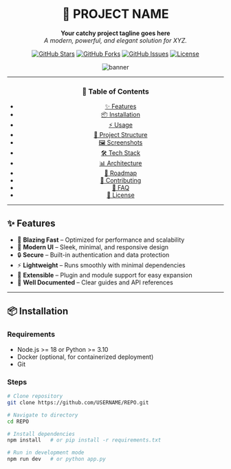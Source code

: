 <div align="center">

# 🌌 PROJECT NAME  
**Your catchy project tagline goes here**  
*A modern, powerful, and elegant solution for XYZ.*

[![GitHub Stars](https://img.shields.io/github/stars/USERNAME/REPO?color=yellow&style=for-the-badge)](https://github.com/USERNAME/REPO/stargazers)
[![GitHub Forks](https://img.shields.io/github/forks/USERNAME/REPO?color=blue&style=for-the-badge)](https://github.com/USERNAME/REPO/network/members)
[![GitHub Issues](https://img.shields.io/github/issues/USERNAME/REPO?color=red&style=for-the-badge)](https://github.com/USERNAME/REPO/issues)
[![License](https://img.shields.io/github/license/USERNAME/REPO?style=for-the-badge)](LICENSE)

<img src="https://via.placeholder.com/900x250.png?text=Beautiful+Banner" alt="banner"/>

---

### 📖 Table of Contents
- [✨ Features](#-features)
- [📦 Installation](#-installation)
- [⚡ Usage](#-usage)
- [📂 Project Structure](#-project-structure)
- [🖼️ Screenshots](#-screenshots)
- [🛠️ Tech Stack](#️-tech-stack)
- [📊 Architecture](#-architecture)
- [🧩 Roadmap](#-roadmap)
- [🤝 Contributing](#-contributing)
- [🙋 FAQ](#-faq)
- [📜 License](#-license)

</div>

---

## ✨ Features  

- 🚀 **Blazing Fast** – Optimized for performance and scalability  
- 🎨 **Modern UI** – Sleek, minimal, and responsive design  
- 🔒 **Secure** – Built-in authentication and data protection  
- ⚡ **Lightweight** – Runs smoothly with minimal dependencies  
- 🧩 **Extensible** – Plugin and module support for easy expansion  
- 📝 **Well Documented** – Clear guides and API references  

---

## 📦 Installation  

### Requirements  
- Node.js >= 18 or Python >= 3.10  
- Docker (optional, for containerized deployment)  
- Git  

### Steps  

```bash
# Clone repository
git clone https://github.com/USERNAME/REPO.git

# Navigate to directory
cd REPO

# Install dependencies
npm install   # or pip install -r requirements.txt

# Run in development mode
npm run dev   # or python app.py
